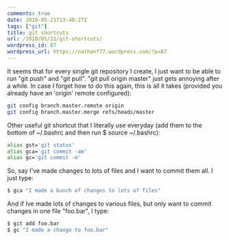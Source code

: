 ```yaml
---
comments: true
date: 2010-05-21T13:40:27Z
tags: ["git"]
title: git shortcuts
url: /2010/05/21/git-shortcuts/
wordpress_id: 87
wordpress_url: https://nathanf77.wordpress.com/?p=87
---
```


It seems that for every single git repository I create,
I just want to be able to run "git push" and "git pull".
"git pull origin master" just gets annoying after a while.
In case I forget how to do this again, this is all it takes (provided you already have an 'origin' remote configured):

```bash
git config branch.master.remote origin
git config branch.master.merge refs/heads/master
```

Other useful git shortcut that I literally use everyday
(add them to the bottom of ~/.bashrc and then run $ source ~/.bashrc):

```bash
alias gst='git status'
alias gca='git commit -am'
alias gc='git commit -m'
```

So, say I've made changes to lots of files and I want to commit them all. I just type:

```bash
$ gca "I made a bunch of changes to lots of files"
```

And if Ive made lots of changes to various files, but only want to commit changes in one file "foo.bar", I type:

```bash
$ git add foo.bar
$ gc "I made a change to foo.bar"
```
